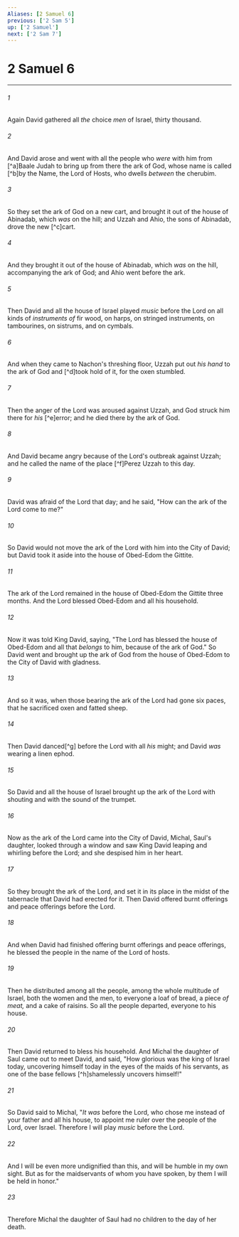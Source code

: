 ```yaml
---
Aliases: [2 Samuel 6]
previous: ['2 Sam 5']
up: ['2 Samuel']
next: ['2 Sam 7']
---
```

# 2 Samuel 6

***


###### 1 
Again David gathered all _the_ choice _men_ of Israel, thirty thousand. 

###### 2 
And David arose and went with all the people who _were_ with him from [^a]Baale Judah to bring up from there the ark of God, whose name is called [^b]by the Name, the Lord of Hosts, who dwells _between_ the cherubim. 

###### 3 
So they set the ark of God on a new cart, and brought it out of the house of Abinadab, which _was_ on the hill; and Uzzah and Ahio, the sons of Abinadab, drove the new [^c]cart. 

###### 4 
And they brought it out of the house of Abinadab, which _was_ on the hill, accompanying the ark of God; and Ahio went before the ark. 

###### 5 
Then David and all the house of Israel played _music_ before the Lord on all kinds of _instruments of_ fir wood, on harps, on stringed instruments, on tambourines, on sistrums, and on cymbals. 

###### 6 
And when they came to Nachon's threshing floor, Uzzah put out _his_ _hand_ to the ark of God and [^d]took hold of it, for the oxen stumbled. 

###### 7 
Then the anger of the Lord was aroused against Uzzah, and God struck him there for _his_ [^e]error; and he died there by the ark of God. 

###### 8 
And David became angry because of the Lord's outbreak against Uzzah; and he called the name of the place [^f]Perez Uzzah to this day. 

###### 9 
David was afraid of the Lord that day; and he said, "How can the ark of the Lord come to me?" 

###### 10 
So David would not move the ark of the Lord with him into the City of David; but David took it aside into the house of Obed-Edom the Gittite. 

###### 11 
The ark of the Lord remained in the house of Obed-Edom the Gittite three months. And the Lord blessed Obed-Edom and all his household. 

###### 12 
Now it was told King David, saying, "The Lord has blessed the house of Obed-Edom and all that _belongs_ to him, because of the ark of God." So David went and brought up the ark of God from the house of Obed-Edom to the City of David with gladness. 

###### 13 
And so it was, when those bearing the ark of the Lord had gone six paces, that he sacrificed oxen and fatted sheep. 

###### 14 
Then David danced[^g] before the Lord with all _his_ might; and David _was_ wearing a linen ephod. 

###### 15 
So David and all the house of Israel brought up the ark of the Lord with shouting and with the sound of the trumpet. 

###### 16 
Now as the ark of the Lord came into the City of David, Michal, Saul's daughter, looked through a window and saw King David leaping and whirling before the Lord; and she despised him in her heart. 

###### 17 
So they brought the ark of the Lord, and set it in its place in the midst of the tabernacle that David had erected for it. Then David offered burnt offerings and peace offerings before the Lord. 

###### 18 
And when David had finished offering burnt offerings and peace offerings, he blessed the people in the name of the Lord of hosts. 

###### 19 
Then he distributed among all the people, among the whole multitude of Israel, both the women and the men, to everyone a loaf of bread, a piece _of meat,_ and a cake of raisins. So all the people departed, everyone to his house. 

###### 20 
Then David returned to bless his household. And Michal the daughter of Saul came out to meet David, and said, "How glorious was the king of Israel today, uncovering himself today in the eyes of the maids of his servants, as one of the base fellows [^h]shamelessly uncovers himself!" 

###### 21 
So David said to Michal, "_It was_ before the Lord, who chose me instead of your father and all his house, to appoint me ruler over the people of the Lord, over Israel. Therefore I will play _music_ before the Lord. 

###### 22 
And I will be even more undignified than this, and will be humble in my own sight. But as for the maidservants of whom you have spoken, by them I will be held in honor." 

###### 23 
Therefore Michal the daughter of Saul had no children to the day of her death.
